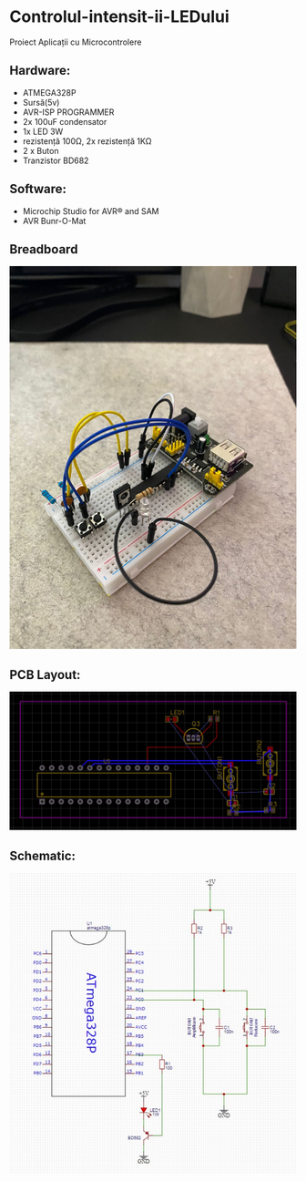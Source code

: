 # Controlul-intensit-ii-LEDului
Proiect Aplicații cu Microcontrolere

## Hardware:

- ATMEGA328P
- Sursă(5v)
- AVR-ISP PROGRAMMER
- 2x 100uF condensator
- 1x LED 3W
- rezistență 100Ω, 2x rezistență 1KΩ
- 2 x Buton
- Tranzistor BD682

## Software:

- Microchip Studio for AVR® and SAM
- AVR Bunr-O-Mat

## Breadboard

![Image](Breadboard.jpeg)

## PCB Layout:

![Image](PCB.jpg)

## Schematic:

![Image](Schematic.jpg)
